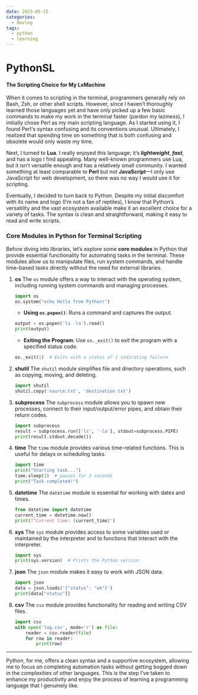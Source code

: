```yaml
---
date: 2023-05-15 
categories:
  - Devlog
tags:
  - python
  - learning
---
```


# PythonSL
#### The Scripting Choice for My LxMachine

When it comes to scripting in the terminal, programmers generally rely on Bash, Zsh, or other shell scripts. However, since I haven’t thoroughly learned those languages yet and have only picked up a few basic commands to make my work in the terminal faster (pardon my laziness), I initially chose Perl as my main scripting language. As I started using it, I found Perl's syntax confusing and its conventions unusual. Ultimately, I realized that spending time on something that is both confusing and obsolete would only waste my time.<!-- more -->

Next, I turned to **Lua**. I really enjoyed this language; it’s ***lightweight***, ***fast***, and has a logo I find appealing. Many well-known programmers use Lua, but it isn’t versatile enough and has a relatively small community. I wanted something at least comparable to **Perl** but not **JavaScript**—I only use JavaScript for web development, so there was no way I would use it for scripting.

Eventually, I decided to turn back to Python. Despite my initial discomfort with its name and logo (I’m not a fan of reptiles), I know that Python’s versatility and the vast ecosystem available make it an excellent choice for a variety of tasks. The syntax is clean and straightforward, making it easy to read and write scripts. 

### Core Modules in Python for Terminal Scripting

Before diving into libraries, let’s explore some **core modules** in Python that provide essential functionality for automating tasks in the terminal. These modules allow us to manipulate files, run system commands, and handle time-based tasks directly without the need for external libraries.

1. **os**
   The `os` module offers a way to interact with the operating system, including running system commands and managing processes.

   ```python linenums="1"
   import os
   os.system("echo Hello from Python!")
   ```

   - **Using `os.popen()`**: Runs a command and captures the output.

   ```python linenums="1"
   output = os.popen('ls -la').read()
   print(output)
   ```

   - **Exiting the Program**: Use `os._exit()` to exit the program with a specified status code.

   ```python linenums="1"
   os._exit(1)  # Exits with a status of 1 indicating failure
   ```

2. **shutil**
   The `shutil` module simplifies file and directory operations, such as copying, moving, and deleting.

   ```python linenums="1"
   import shutil
   shutil.copy('source.txt', 'destination.txt')
   ```

3. **subprocess**
   The `subprocess` module allows you to spawn new processes, connect to their input/output/error pipes, and obtain their return codes.

   ```python linenums="1"
   import subprocess
   result = subprocess.run(['ls', '-la'], stdout=subprocess.PIPE)
   print(result.stdout.decode())
   ```

4. **time**
   The `time` module provides various time-related functions. This is useful for delays or scheduling tasks.

   ```python linenums="1"
   import time
   print("Starting task...")
   time.sleep(3)  # pauses for 3 seconds
   print("Task completed!")
   ```

5. **datetime**
   The `datetime` module is essential for working with dates and times.

   ```python linenums="1"
   from datetime import datetime
   current_time = datetime.now()
   print(f"Current time: {current_time}")
   ```

6. **sys**
   The `sys` module provides access to some variables used or maintained by the interpreter and to functions that interact with the interpreter.

   ```python linenums="1"
   import sys
   print(sys.version)  # Prints the Python version
   ```

7. **json**
   The `json` module makes it easy to work with JSON data.

   ```python linenums="1"
   import json
   data = json.loads('{"status": "ok"}')
   print(data["status"])
   ```

8. **csv**
   The `csv` module provides functionality for reading and writing CSV files.

   ```python linenums="1"
   import csv
   with open('log.csv', mode='r') as file:
       reader = csv.reader(file)
       for row in reader:
           print(row)
   ```

---

Python, for me, offers a clean syntax and a supportive ecosystem, allowing me to focus on completing automation tasks without getting bogged down in the complexities of other languages. This is the step I’ve taken to enhance my productivity and enjoy the process of learning a programming language that I genuinely like.
